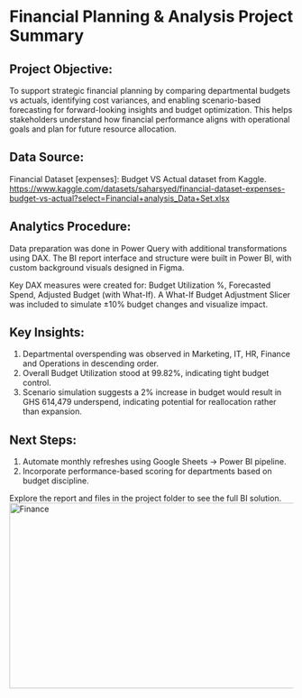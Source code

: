 # Financial Planning & Analysis Project Summary

## Project Objective:
To support strategic financial planning by comparing departmental budgets vs actuals, identifying cost variances, and enabling scenario-based forecasting for forward-looking insights and budget optimization.
This helps stakeholders understand how financial performance aligns with operational goals and plan for future resource allocation.

## Data Source:
Financial Dataset [expenses]: Budget VS Actual dataset from Kaggle.
https://www.kaggle.com/datasets/saharsyed/financial-dataset-expenses-budget-vs-actual?select=Financial+analysis_Data+Set.xlsx


## Analytics Procedure:
Data preparation was done in Power Query with additional transformations using DAX.
The BI report interface and structure were built in Power BI, with custom background visuals designed in Figma.

Key DAX measures were created for: Budget Utilization %, Forecasted Spend, Adjusted Budget (with What-If).
A What-If Budget Adjustment Slicer was included to simulate ±10% budget changes and visualize impact.

## Key Insights:
1. Departmental overspending was observed in Marketing, IT, HR, Finance and Operations in descending order.
2. Overall Budget Utilization stood at 99.82%, indicating tight budget control.
3. Scenario simulation suggests a 2% increase in budget would result in GHS 614,479 underspend, indicating potential for reallocation rather than expansion.

## Next Steps:
1. Automate monthly refreshes using Google Sheets → Power BI pipeline.
2. Incorporate performance-based scoring for departments based on budget discipline.

Explore the report and files in the project folder to see the full BI solution.
<img width="587" height="329" alt="Finance" src="https://github.com/user-attachments/assets/900d9502-e1fe-4c0c-b7fa-1c4e4dfb8fd7" />
